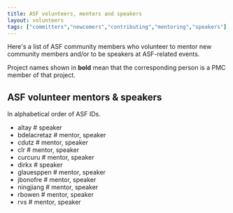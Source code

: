 ```yaml
---
title: ASF volunteers, mentors and speakers
layout: volunteers
tags: ["committers","newcomers","contributing","mentoring","speakers"]
---
```


Here's a list of ASF community members who volunteer to mentor new community members
and/or to be speakers at ASF-related events.

Project names shown in <strong>bold</strong> mean that the corresponding person
is a PMC member of that project.

## ASF volunteer mentors & speakers

In alphabetical order of ASF IDs.

<!--
To add your name to this list, use the same 
format as other entries and keep the list sorted
alphabetically by ASF username. 

You can add additional data such as your personal
website URL, languages spoken, location etc.
to the /static/data/people.json file

This data is combined with public ASF info found under
https://whimsy.apache.org/public/public_ldap_projects.json , 
by a Web Component loaded for this page.
-->

* altay # speaker
* bdelacretaz # mentor, speaker
* cdutz # mentor, speaker
* clr # mentor, speaker
* curcuru # mentor, speaker
* dirkx # speaker
* glauesppen # mentor, speaker
* jbonofre # mentor, speaker
* ningjiang # mentor, speaker
* rbowen # mentor, speaker
* rvs # mentor, speaker

